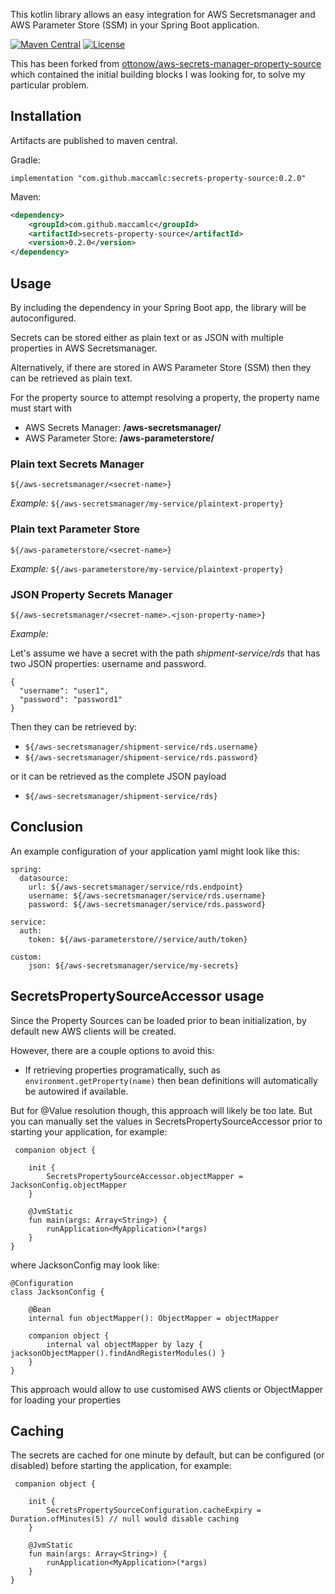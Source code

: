 This kotlin library allows an easy integration for AWS Secretsmanager and AWS Parameter Store (SSM) in your Spring Boot application.

[![Maven Central](https://maven-badges.herokuapp.com/maven-central/com.github.maccamlc/secrets-property-source/badge.svg)](https://maven-badges.herokuapp.com/maven-central/com.github.maccamlc/secrets-property-source)
[![License](https://img.shields.io/badge/License-Apache%202.0-blue.svg)](https://opensource.org/licenses/Apache-2.0)

This has been forked from [ottonow/aws-secrets-manager-property-source](https://github.com/ottonow/aws-secrets-manager-property-source) which contained the initial building blocks I was looking for, to solve my particular problem.

## Installation

Artifacts are published to maven central.

Gradle:

`implementation "com.github.maccamlc:secrets-property-source:0.2.0"`

Maven:

```xml
<dependency>
    <groupId>com.github.maccamlc</groupId>
    <artifactId>secrets-property-source</artifactId>
    <version>0.2.0</version>
</dependency>
```

## Usage

By including the dependency in your Spring Boot app, the library will be autoconfigured.

Secrets can be stored either as plain text or as JSON with multiple properties in AWS Secretsmanager.

Alternatively, if there are stored in AWS Parameter Store (SSM) then they can be retrieved as plain text.

For the property source to attempt resolving a property, the property name must start with 

* AWS Secrets Manager: **/aws-secretsmanager/**
* AWS Parameter Store: **/aws-parameterstore/**

###  Plain text Secrets Manager

`${/aws-secretsmanager/<secret-name>}`

*Example:*
`${/aws-secretsmanager/my-service/plaintext-property}`

### Plain text Parameter Store

`${/aws-parameterstore/<secret-name>}`

*Example:*
`${/aws-parameterstore/my-service/plaintext-property}`

### JSON Property Secrets Manager

`${/aws-secretsmanager/<secret-name>.<json-property-name>}`

*Example:*

Let's assume we have a secret with the path *shipment-service/rds* that has two JSON properties: username and password.

```
{
  "username": "user1",
  "password": "password1"
}
```

Then they can be retrieved by:

* `${/aws-secretsmanager/shipment-service/rds.username}`
* `${/aws-secretsmanager/shipment-service/rds.password}`

or it can be retrieved as the complete JSON payload

* `${/aws-secretsmanager/shipment-service/rds}`

## Conclusion

An example configuration of your application yaml might look like this:

```
spring:
  datasource:
    url: ${/aws-secretsmanager/service/rds.endpoint}
    username: ${/aws-secretsmanager/service/rds.username}
    password: ${/aws-secretsmanager/service/rds.password}

service:
  auth:
    token: ${/aws-parameterstore//service/auth/token}

custom:
    json: ${/aws-secretsmanager/service/my-secrets}
```

## SecretsPropertySourceAccessor usage

Since the Property Sources can be loaded prior to bean initialization, by default new AWS clients will be created.

However, there are a couple options to avoid this:

* If retrieving properties programatically, such as `environment.getProperty(name)` then bean definitions will automatically
be autowired if available.

But for @Value resolution though, this approach will likely be too late. But you can manually set the values in SecretsPropertySourceAccessor
prior to starting your application, for example:
```
 companion object {

    init {
        SecretsPropertySourceAccessor.objectMapper = JacksonConfig.objectMapper
    }

    @JvmStatic
    fun main(args: Array<String>) {
        runApplication<MyApplication>(*args)
    }
}
```

where JacksonConfig may look like:

```
@Configuration
class JacksonConfig {

    @Bean
    internal fun objectMapper(): ObjectMapper = objectMapper

    companion object {
        internal val objectMapper by lazy { jacksonObjectMapper().findAndRegisterModules() }
    }
}
```

This approach would allow to use customised AWS clients or ObjectMapper for loading your properties

## Caching

The secrets are cached for one minute by default, but can be configured (or disabled) before starting the application, for example:

```
 companion object {

    init {
        SecretsPropertySourceConfiguration.cacheExpiry = Duration.ofMinutes(5) // null would disable caching
    }

    @JvmStatic
    fun main(args: Array<String>) {
        runApplication<MyApplication>(*args)
    }
}
```
